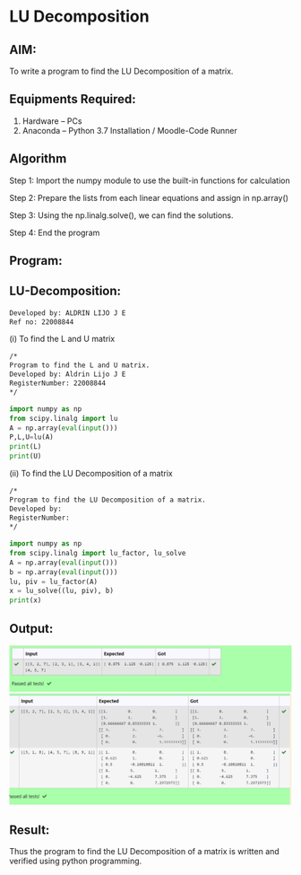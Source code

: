 # LU Decomposition 

## AIM:
To write a program to find the LU Decomposition of a matrix.

## Equipments Required:
1. Hardware – PCs
2. Anaconda – Python 3.7 Installation / Moodle-Code Runner

## Algorithm
Step 1: Import the numpy module to use the built-in functions for calculation

Step 2: Prepare the lists from each linear equations and assign in np.array()

Step 3: Using the np.linalg.solve(), we can find the solutions.

Step 4: End the program
 

## Program:
## LU-Decomposition:
```
Developed by: ALDRIN LIJO J E
Ref no: 22008844
```
(i) To find the L and U matrix
```
/*
Program to find the L and U matrix.
Developed by: Aldrin Lijo J E
RegisterNumber: 22008844
*/
```
```py
import numpy as np
from scipy.linalg import lu
A = np.array(eval(input()))
P,L,U=lu(A)
print(L)
print(U)

```
(ii) To find the LU Decomposition of a matrix
```
/*
Program to find the LU Decomposition of a matrix.
Developed by: 
RegisterNumber: 
*/
```
```py
import numpy as np 
from scipy.linalg import lu_factor, lu_solve
A = np.array(eval(input()))
b = np.array(eval(input()))
lu, piv = lu_factor(A)
x = lu_solve((lu, piv), b)
print(x)
```

## Output:
![lu decomposition](/Screenshot%202023-01-16%20125456.png)
![lu decomposition](/Screenshot%202023-01-16%20125431.png)



## Result:
Thus the program to find the LU Decomposition of a matrix is written and verified using python programming.

